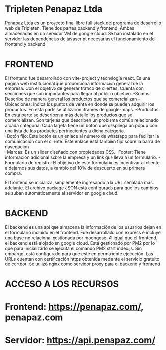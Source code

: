 # Tripleten Penapaz Ltda

Penapaz Ltda es un proyecto final libre full stack del programa de desarrollo web de Tripleten.
Tiene dos partes backend y frontend. Ambas almacenadas en un servidor VM de google cloud.
Se han instalado en el servidor las dependencias de javascript necesarias el funcionamiento del frontend y backend

# FRONTEND

El frontend fue desarrollado con vite-project y tecnología react. Es una página web institucional que proporciona información general de la empresa. Con el objetivo de generar tráfico de clientes.
Cuenta con secciones que son importantes para llegar al público objetivo.
-Somos: Describe de manera general los productos que se comercializan
-Ubicaciones: Indica los puntos de venta en donde se pueden adquirir los productos. En esta parte se utilizaron iframes de google-maps.
-Productos: En esta parte se describen a más detalle los productos que se comercializan. Son tarjetas que describen un problema común relacionado a cada categoría. Cada tarjeta tiene un botón que despliega un popup con una lista de los productos pertnecientes a dicha categoría.  
-Botón fijo: Este botón es un enlace al número de whatsapp para facilitar la comunicación con el cliente. Este enlace está también fijo sobre la barra de navegación  
-Marcas: Es un slider diseñado con propiedades CSS.
-Footer: Tiene información adicional sobre la empresa y un link que lleva a un formulario.
-Formulario de registro: El objetivo de este formulario es incentivar al cliente a dejarnos sus datos, a cambio del 10% de descuento en su primera compra.

El frontend se inicializa, simplemente ingresando a la URL señalada más adelante. El archivo package JSON está configurado para que los cambios se suban automaticamente al servidor en google cloud.

# BACKEND

El backend es una api que almacena la información de los usuarios dejan en el formulario incluído en el frontend.
Fue desarrollado con express e incluye una base no relacional gestionada por moongose. Al igual que el frontend, el backend está alojado en google cloud.
Está gestionado por PM2 por lo que para inicializarlo se ejecuta el comando PM2 start index.js. Sin embargo, está configurado para que esté en permanente ejecución.
Las URLs cuentan con certificación https obtenida mediante el servicio gratuito de certbot.
Se utilizó nginx como servidor proxy para el backend y frontend

# ACCESO A LOS RECURSOS

# Frontend: https://penapaz.com/, penapaz.com

# Servidor: https://api.penapaz.com/
